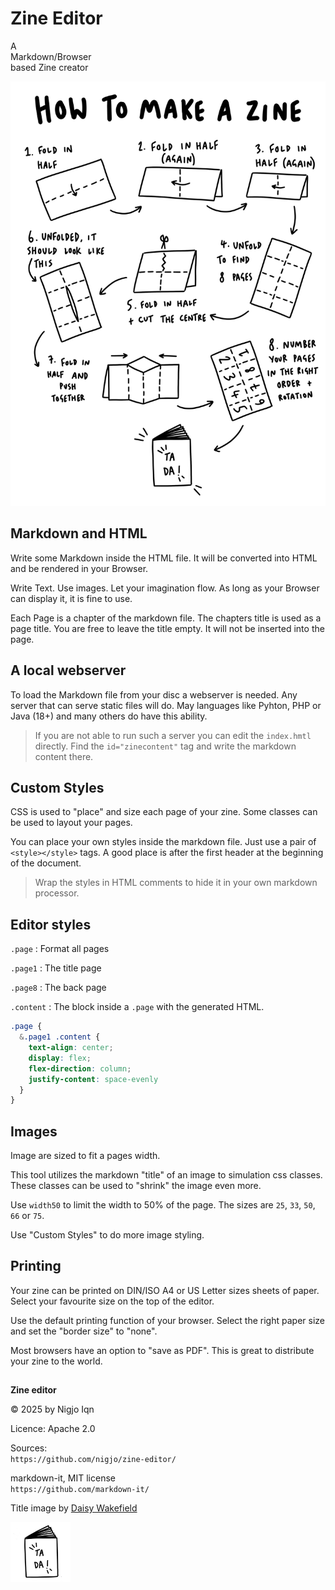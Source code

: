 # Zine Editor

<!--
<style>
  .page{
    font-family:sans-serif;
    &.page1 .content{
      display:flex;
      flex-direction: column;
      height: 100%;
      justify-content: space-evenly;
      text-align:center;
      font-family:Consolas;
    }
    blockquote{
      margin-left:0mm;
      border-left:1mm solid silver;
      padding-left:2mm;
    }
    p:has(img.center){text-align: center;}
  }
</style>
-->

A  
Markdown/Browser  
based Zine creator

![Anleitung](zine-guide-b-w.png "height50")

## Markdown and HTML

Write some Markdown inside the HTML file. It will be converted into
HTML and be rendered in your Browser.

Write Text. Use images. Let your imagination flow.
As long as your Browser can display it, it is fine to use.

Each Page is a chapter of the markdown file.
The chapters title is used as a page title. You are free to leave the
title empty. It will not be inserted into the page.

## A local webserver

To load the Markdown file from your disc a webserver is needed. Any
server that can serve static files will do. May languages like Pyhton, PHP
or Java (18+) and many others do have this ability.

> If you are not able to run such a server you can edit the `index.hmtl`
> directly. Find the `id="zinecontent"` tag and write the markdown content
> there.

## Custom Styles

CSS is used to "place" and size each page of your zine. Some classes can
be used to layout your pages.

You can place your own styles inside the markdown file. Just use
a pair of `<style></style>` tags. A good place is after the first
header at the beginning of the document.

> Wrap the styles in HTML comments to hide it in your own markdown processor.

## Editor styles

`.page`
: Format all pages

`.page1`
: The title page

`.page8`
: The back page

`.content`
: The block inside a `.page` with the generated HTML.

```css
.page {
  &.page1 .content {
    text-align: center;
    display: flex;
    flex-direction: column;
    justify-content: space-evenly
  }
}
```


## Images

Image are sized to fit a pages width.

This tool utilizes the markdown "title" of an image to simulation css classes.
These classes can be used to "shrink" the image even more.

Use `width50` to limit the width to 50% of the page. The sizes are
`25`, `33`, `50`, `66` or `75`.

Use "Custom Styles" to do more image styling.

## Printing

Your zine can be printed on DIN/ISO A4 or US Letter sizes sheets of paper.
Select your favourite size on the top of the editor.

Use the default printing function of your browser. Select the right paper size
and set the "border size" to "none".

Most browsers have an option to "save as PDF".
This is great to distribute your zine to the world.

##


**Zine editor**

&copy; 2025 by Nigjo Iqn

Licence: Apache 2.0

Sources:  
`https://github.com/nigjo/zine-editor/`

markdown-it, MIT license  
`https://github.com/markdown-it/`

Title image by
[Daisy Wakefield](https://www.42ndstreet.org.uk/support/read/how-to-make-your-own-zine/)

![a book](favicon.png "center width33")

